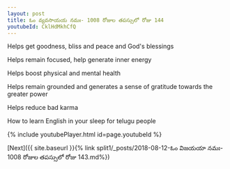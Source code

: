 ```yaml
---
layout: post
title: ఓం వ్యవసాయయ నమః- 1008 రోజుల తపస్సులో రోజు 144
youtubeId: CklHdMkhCfQ
---
```

 
 
Helps get goodness, bliss and peace and God's blessings
 
Helps remain focused, help generate inner energy 
 
Helps boost physical and mental health 
 
Helps remain grounded and generates a sense of gratitude towards the greater power 
 
Helps reduce bad karma
 
How to learn English in your sleep for telugu people
 
 
 
 


{% include youtubePlayer.html id=page.youtubeId %}
 
[Next]({{ site.baseurl }}{% link split1/_posts/2018-08-12-ఓం విజయయా నమః- 1008 రోజుల తపస్సులో రోజు 143.md%})
 
